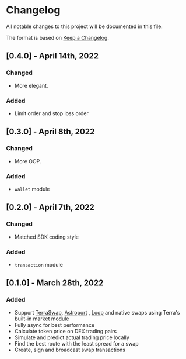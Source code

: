 # Changelog

All notable changes to this project will be documented in this file.

The format is based on [Keep a Changelog](https://keepachangelog.com/en/1.0.0/).

## [0.4.0] - April 14th, 2022

### Changed

* More elegant.

### Added

* Limit order and stop loss order

## [0.3.0] - April 8th, 2022

### Changed

* More OOP.

### Added

* `wallet` module

## [0.2.0] - April 7th, 2022

### Changed

* Matched SDK coding style

### Added

* `transaction` module

## [0.1.0] - March 28th, 2022

### Added

* Support [TerraSwap](https://app.terraswap.io/Swap), [Astroport](https://app.astroport.fi/swap)
  , [Loop](https://dex.loop.markets/) and native swaps using Terra's built-in market module
* Fully async for best performance
* Calculate token price on DEX trading pairs
* Simulate and predict actual trading price locally
* Find the best route with the least spread for a swap
* Create, sign and broadcast swap transactions
